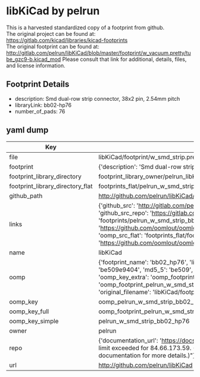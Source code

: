 # libKiCad by pelrun  
This is a harvested standardized copy of a footprint from github.  
The original project can be found at:  
https://gitlab.com/kicad/libraries/kicad-footprints  
The original footprint can be found at:
http://gitlab.com/pelrun/libKiCad/blob/master/footprint/w_vacuum.pretty/tube_gzc9-b.kicad_mod
Please consult that link for additional, details, files, and license information.  
## Footprint Details
* description: Smd dual-row strip connector, 38x2 pin, 2.54mm pitch  
* libraryLink: bb02-hp76  
* number_of_pads: 76  
## yaml dump  
| Key | Value |  
| --- | --- |  
| file | libKiCad/footprint/w_smd_strip.pretty/bb02-hp76.kicad_mod |  
| footprint | {'description': 'Smd dual-row strip connector, 38x2 pin, 2.54mm pitch', 'libraryLink': 'bb02-hp76', 'number_of_pads': 76} |  
| footprint_library_directory | footprint_library_owner/pelrun_libKiCad |  
| footprint_library_directory_flat | footprints_flat/pelrun_w_smd_strip_bb02_hp76/working |  
| github_path | http://github.com/pelrun/libKiCad/blob/master/footprint/w_smd_strip.pretty/bb02-hp76.kicad_mod |  
| links | {'github_src': 'http://gitlab.com/pelrun/libKiCad/blob/master/footprint/w_vacuum.pretty/tube_gzc9-b.kicad_mod', 'github_src_repo': 'https://gitlab.com/kicad/libraries/kicad-footprints', 'oomp_bot': 'footprints/pelrun_w_smd_strip_bb02_hp76/working', 'oomp_bot_github': 'https://github.com/oomlout/oomlout_oomp_footprint_bot/tree/main/footprints/pelrun_w_smd_strip_bb02_hp76/working', 'oomp_src_flat': 'footprints_flat/footprints_flat/pelrun_w_smd_strip_bb02_hp76/working', 'oomp_src_flat_github': 'https://github.com/oomlout/oomlout_oomp_footprint_src/tree/main/footprints_flat/pelrun_w_smd_strip_bb02_hp76/working'} |  
| name | libKiCad |  
| oomp | {'footprint_name': 'bb02_hp76', 'library_name': 'w_smd_strip', 'md5': 'be509e9404a325e23509bf6f39ec3fab', 'md5_10': 'be509e9404', 'md5_5': 'be509', 'md5_6': 'be509e', 'oomp_key': 'oomp_pelrun_w_smd_strip_bb02_hp76', 'oomp_key_extra': 'oomp_footprint_pelrun_w_smd_strip_bb02_hp76', 'oomp_key_full': 'oomp_footprint_pelrun_w_smd_strip_bb02_hp76_be509e', 'oomp_key_simple': 'pelrun_w_smd_strip_bb02_hp76', 'original_filename': 'libKiCad/footprint/w_smd_strip.pretty/bb02-hp76.kicad_mod', 'owner_name': 'pelrun'} |  
| oomp_key | oomp_pelrun_w_smd_strip_bb02_hp76 |  
| oomp_key_full | oomp_footprint_pelrun_w_smd_strip_bb02_hp76 |  
| oomp_key_simple | pelrun_w_smd_strip_bb02_hp76 |  
| owner | pelrun |  
| repo | {'documentation_url': 'https://docs.github.com/rest/overview/resources-in-the-rest-api#rate-limiting', 'message': "API rate limit exceeded for 84.66.173.59. (But here's the good news: Authenticated requests get a higher rate limit. Check out the documentation for more details.)"} |  
| url | http://github.com/pelrun/libKiCad |  

